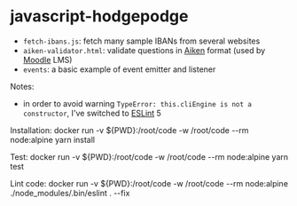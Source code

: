 # javascript-hodgepodge

 * `fetch-ibans.js`: fetch many sample IBANs from several websites
 * `aiken-validator.html`: validate questions in [Aiken](https://docs.moodle.org/38/en/Aiken_format) format (used by [Moodle](https://docs.moodle.org) LMS)
 * `events`: a basic example of event emitter and listener

Notes:

 * in order to avoid warning `TypeError: this.cliEngine is not a constructor`, I've switched to [ESLint](https://eslint.org) 5

Installation:
docker run -v ${PWD}:/root/code -w /root/code --rm node:alpine yarn install

Test:
docker run -v ${PWD}:/root/code -w /root/code --rm node:alpine yarn test

Lint code:
docker run -v ${PWD}:/root/code -w /root/code --rm node:alpine ./node_modules/.bin/eslint . --fix
